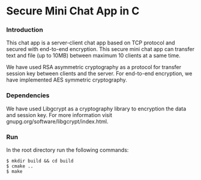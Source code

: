 # Secure Mini Chat App in C

### Introduction

This chat app is a server-client chat app based on TCP protocol and secured with end-to-end encryption.
This secure mini chat app can transfer text and file (up to 10MB) between maximum 10 clients at a same time.

We have used RSA asymmetric cryptography as a protocol for transfer session key between clients and the server.
For end-to-end encryption, we have implemented AES symmetric cryptography.

### Dependencies

We have used Libgcrypt as a cryptography library to encryption the data and session key. For more information visit gnupg.org/software/libgcrypt/index.html.

### Run

In the root directory run the following commands:

    $ mkdir build && cd build
    $ cmake ..
    $ make
